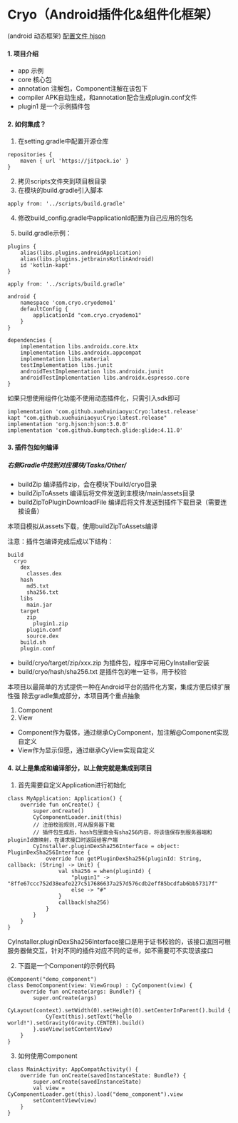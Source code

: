 # Cryo（Android插件化&组件化框架）

(android 动态框架)
[配置文件 hjson](http://hjson.org/)

####  1. 项目介绍
* app 示例
* core 核心包
* annotation 注解包，Component注解在该包下
* compiler APK自动生成，和annotation配合生成plugin.conf文件
* plugin1 是一个示例插件包

#### 2. 如何集成？
1. 在setting.gradle中配置开源仓库
```
repositories {
	maven { url 'https://jitpack.io' }
}
```
2. 拷贝scripts文件夹到项目根目录
3. 在模块的build.gradle引入脚本
 ```
 apply from: '../scripts/build.gradle'
 ```
4. 修改build_config.gradle中applicationId配置为自己应用的包名

5. build.gradle示例：
```
plugins {
    alias(libs.plugins.androidApplication)
    alias(libs.plugins.jetbrainsKotlinAndroid)
    id 'kotlin-kapt'
}

apply from: '../scripts/build.gradle'

android {
    namespace 'com.cryo.cryodemo1'
    defaultConfig {
        applicationId "com.cryo.cryodemo1"
    }
}

dependencies {
    implementation libs.androidx.core.ktx
    implementation libs.androidx.appcompat
    implementation libs.material
    testImplementation libs.junit
    androidTestImplementation libs.androidx.junit
    androidTestImplementation libs.androidx.espresso.core
}
```
如果只想使用组件化功能不使用动态插件化，只需引入sdk即可
```
implementation 'com.github.xuehuiniaoyu:Cryo:latest.release'
kapt "com.github.xuehuiniaoyu:Cryo:latest.release"
implementation 'org.hjson:hjson:3.0.0'
implementation 'com.github.bumptech.glide:glide:4.11.0'
```
#### 3. 插件包如何编译
##### 右侧Gradle中找到对应模块/Tasks/Other/
* buildZip 编译插件zip，会在模块下build/cryo目录
* buildZipToAssets 编译后将文件发送到主模块/main/assets目录
* buildZipToPluginDownloadFile 编译后将文件发送到插件下载目录（需要连接设备）

本项目模拟从assets下载，使用buildZipToAssets编译

注意：插件包编译完成后成以下结构：
 ```
 build
   cryo
     dex
       classes.dex
     hash
       md5.txt
       sha256.txt
     libs
       main.jar
     target
       zip
         plugin1.zip
       plugin.conf
       source.dex
     build.sh
     plugin.conf
 ```
* build/cryo/target/zip/xxx.zip 为插件包，程序中可用CyInstaller安装
* build/cryo/hash/sha256.txt 是插件包的唯一证书，用于校验

本项目以最简单的方式提供一种在Android平台的插件化方案，集成方便后续扩展性强
除去gradle集成部分，本项目两个重点抽象
1. Component
2. View

* Component作为载体，通过继承CyComponent，加注解@Component实现自定义
* View作为显示但愿，通过继承CyView实现自定义

#### 4. 以上是集成和编译部分，以上做完就是集成到项目
1. 首先需要自定义Application进行初始化
```
class MyApplication: Application() {
    override fun onCreate() {
        super.onCreate()
        CyComponentLoader.init(this)
        // 注册校验规则,可从服务器下载
        // 插件包生成后，hash包里面会有sha256内容，将该值保存到服务器端和pluginId做映射，在请求接口时返回给客户端
        CyInstaller.pluginDexSha256Interface = object: PluginDexSha256Interface {
            override fun getPluginDexSha256(pluginId: String, callback: (String) -> Unit) {
                val sha256 = when(pluginId) {
                    "plugin1" -> "8ffe67ccc752d38eafe227c517686637a257d576cdb2eff85bcdfab6bb57317f"
                    else -> "#"
                }
                callback(sha256)
            }
        }
    }
}
```

CyInstaller.pluginDexSha256Interface接口是用于证书校验的，该接口返回可根服务器做交互，针对不同的插件对应不同的证书，如不需要可不实现该接口

2. 下面是一个Component的示例代码
```
@Component("demo_component")
class DemoComponent(view: ViewGroup) : CyComponent(view) {
    override fun onCreate(args: Bundle?) {
        super.onCreate(args)
        CyLayout(context).setWidth(0).setHeight(0).setCenterInParent().build {
            CyText(this).setText("hello world!").setGravity(Gravity.CENTER).build()
        }.useView(setContentView)
    }
}
```
3. 如何使用Component
```
class MainActivity: AppCompatActivity() {
    override fun onCreate(savedInstanceState: Bundle?) {
        super.onCreate(savedInstanceState)
        val view = CyComponentLoader.get(this).load("demo_component").view
        setContentView(view)
    }
}
```
